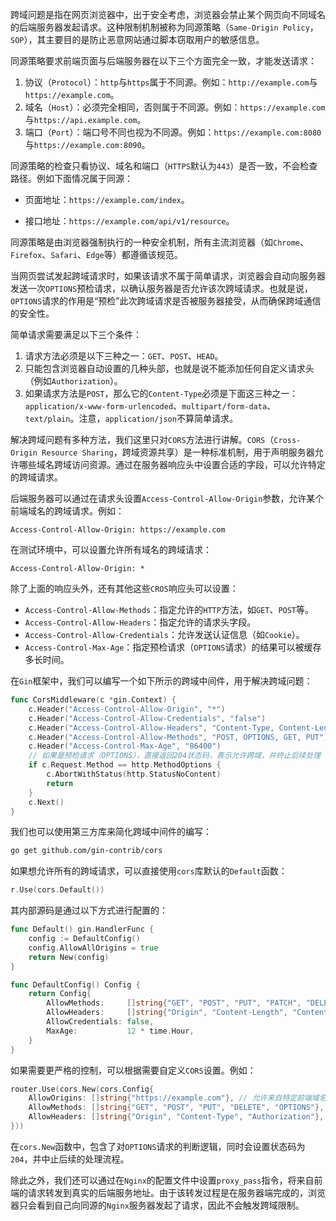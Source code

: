 跨域问题是指在网页浏览器中，出于安全考虑，浏览器会禁止某个网页向不同域名的后端服务器发起请求。这种限制机制被称为同源策略（`Same-Origin Policy`，`SOP`），其主要目的是防止恶意网站通过脚本窃取用户的敏感信息。

同源策略要求前端页面与后端服务器在以下三个方面完全一致，才能发送请求：

1. 协议（`Protocol`）：`http`与`https`属于不同源。例如：`http://example.com`与`https://example.com`。
2. 域名（`Host`）：必须完全相同，否则属于不同源。例如：`https://example.com`与`https://api.example.com`。
3. 端口（`Port`）：端口号不同也视为不同源。例如：`https://example.com:8080`与`https://example.com:8090`。

同源策略的检查只看协议、域名和端口（`HTTPS`默认为`443`）是否一致，不会检查路径。例如下面情况属于同源：

- 页面地址：`https://example.com/index`。

- 接口地址：`https://example.com/api/v1/resource`。

同源策略是由浏览器强制执行的一种安全机制，所有主流浏览器（如`Chrome`、`Firefox`、`Safari`、`Edge`等）都遵循该规范。

当网页尝试发起跨域请求时，如果该请求不属于简单请求，浏览器会自动向服务器发送一次`OPTIONS`预检请求，以确认服务器是否允许该次跨域请求。也就是说，`OPTIONS`请求的作用是“预检”此次跨域请求是否被服务器接受，从而确保跨域通信的安全性。

简单请求需要满足以下三个条件：

1. 请求方法必须是以下三种之一：`GET`、`POST`、`HEAD`。
2. 只能包含浏览器自动设置的几种头部，也就是说不能添加任何自定义请求头（例如`Authorization`）。
3. 如果请求方法是`POST`，那么它的`Content-Type`必须是下面这三种之一：`application/x-www-form-urlencoded`、`multipart/form-data`、`text/plain`。注意，`application/json`不算简单请求。

解决跨域问题有多种方法，我们这里只对`CORS`方法进行讲解。`CORS`（`Cross-Origin Resource Sharing`，跨域资源共享）是一种标准机制，用于声明服务器允许哪些域名跨域访问资源。通过在服务器响应头中设置合适的字段，可以允许特定的跨域请求。

后端服务器可以通过在请求头设置`Access-Control-Allow-Origin`参数，允许某个前端域名的跨域请求。例如：

```http
Access-Control-Allow-Origin: https://example.com
```

在测试环境中，可以设置允许所有域名的跨域请求：

```http
Access-Control-Allow-Origin: *
```

除了上面的响应头外，还有其他这些`CROS`响应头可以设置：

- `Access-Control-Allow-Methods`：指定允许的`HTTP`方法，如`GET`、`POST`等。
- `Access-Control-Allow-Headers`：指定允许的请求头字段。
- `Access-Control-Allow-Credentials`：允许发送认证信息（如`Cookie`）。
- `Access-Control-Max-Age`：指定预检请求（`OPTIONS`请求）的结果可以被缓存多长时间。

在`Gin`框架中，我们可以编写一个如下所示的跨域中间件，用于解决跨域问题：

```go
func CorsMiddleware(c *gin.Context) {
	c.Header("Access-Control-Allow-Origin", "*")
	c.Header("Access-Control-Allow-Credentials", "false")
	c.Header("Access-Control-Allow-Headers", "Content-Type, Content-Length, Authorization")
	c.Header("Access-Control-Allow-Methods", "POST, OPTIONS, GET, PUT")
	c.Header("Access-Control-Max-Age", "86400")
	// 如果是预检请求（OPTIONS），直接返回204状态码，表示允许跨域，并终止后续处理
	if c.Request.Method == http.MethodOptions {
		c.AbortWithStatus(http.StatusNoContent)
		return
	}
	c.Next()
}
```

我们也可以使用第三方库来简化跨域中间件的编写：

```sh
go get github.com/gin-contrib/cors
```

如果想允许所有的跨域请求，可以直接使用`cors`库默认的`Default`函数：

```go
r.Use(cors.Default())
```

其内部源码是通过以下方式进行配置的：

```go
func Default() gin.HandlerFunc {
	config := DefaultConfig()
	config.AllowAllOrigins = true
	return New(config)
}

func DefaultConfig() Config {
	return Config{
		AllowMethods:     []string{"GET", "POST", "PUT", "PATCH", "DELETE", "HEAD", "OPTIONS"},
		AllowHeaders:     []string{"Origin", "Content-Length", "Content-Type"},
		AllowCredentials: false,
		MaxAge:           12 * time.Hour,
	}
}
```

如果需要更严格的控制，可以根据需要自定义`CORS`设置。例如：

```go
router.Use(cors.New(cors.Config{
    AllowOrigins: []string{"https://example.com"}, // 允许来自特定前端域名的请求
    AllowMethods: []string{"GET", "POST", "PUT", "DELETE", "OPTIONS"},
    AllowHeaders: []string{"Origin", "Content-Type", "Authorization"},
}))
```

在`cors.New`函数中，包含了对`OPTIONS`请求的判断逻辑，同时会设置状态码为`204`，并中止后续的处理流程。

除此之外，我们还可以通过在`Nginx`的配置文件中设置`proxy_pass`指令，将来自前端的请求转发到真实的后端服务地址。由于该转发过程是在服务器端完成的，浏览器只会看到自己向同源的`Nginx`服务器发起了请求，因此不会触发跨域限制。
